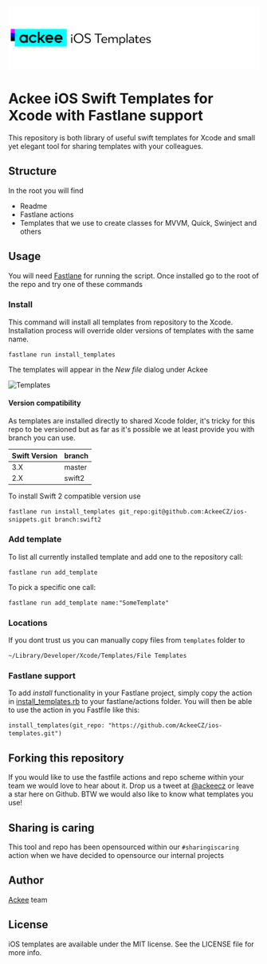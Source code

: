 ![ackee|iOSTemplates](https://github.com/AckeeCZ/ios-templates/blob/master/Resources/cover-image.png)

# Ackee iOS Swift Templates for Xcode with Fastlane support

This repository is both library of useful swift templates for Xcode and small yet elegant tool for sharing templates with your colleagues.

## Structure
In the root you will find

- Readme
- Fastlane actions
- Templates that we use to create classes for MVVM, Quick, Swinject and others  

## Usage
You will need [Fastlane][1] for running the script. Once installed go to the root of the repo and try one of these commands

### Install
This command will install all templates from repository to the Xcode. Installation process will override older versions of templates with the same name.

```
fastlane run install_templates
```

The templates will appear in the *New file* dialog under Ackee

![Templates](http://grab.by/SOJq)

#### Version compatibility

As templates are installed directly to shared Xcode folder, it's tricky for this repo to be versioned but as far as it's possible we at least provide you with branch you can use.

| Swift Version | branch |
| ------------- | ------ |
| 3.X           | master |
| 2.X           | swift2 |

To install Swift 2 compatible version use
```
fastlane run install_templates git_repo:git@github.com:AckeeCZ/ios-snippets.git branch:swift2
```


### Add template

To list all currently installed template and add one to the repository call:

```
fastlane run add_template
```

To pick a specific one call:

```
fastlane run add_template name:"SomeTemplate"
```


### Locations

If you dont trust us you can manually copy files from `templates` folder to
```
~/Library/Developer/Xcode/Templates/File Templates
```

### Fastlane support

To add *install* functionality in your Fastlane project, simply copy the action in [install_templates.rb](fastlane/actions/install_templates.rb) to your fastlane/actions folder. You will then be able to use the action in you Fastfile like this:

```
install_templates(git_repo: "https://github.com/AckeeCZ/ios-templates.git")
```

## Forking this repository
If you would like to use the fastfile actions and repo scheme within your team we would love to hear about it. Drop us a tweet at [@ackeecz][2] or leave a star here on Github. BTW we would also like to know what templates you use!

## Sharing is caring
This tool and repo has been opensourced within our `#sharingiscaring` action when we have decided to opensource our internal projects

## Author

[Ackee](www.ackee.cz) team

## License

iOS templates are available under the MIT license. See the LICENSE file for more info.

[1]:	https://github.com/fastlane/fastlane
[2]:	https://twitter.com/AckeeCZ
